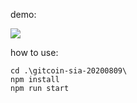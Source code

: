 
demo:

[![](http://img.youtube.com/vi/POLzKvLgmtw/0.jpg)](http://www.youtube.com/watch?v=POLzKvLgmtw "private file sharing")


how to use:

```
cd .\gitcoin-sia-20200809\
npm install
npm run start
```